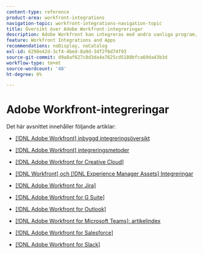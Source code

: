 ```yaml
---
content-type: reference
product-area: workfront-integrations
navigation-topic: workfront-integrations-navigation-topic
title: Översikt över Adobe Workfront-integreringar
description: Adobe Workfront kan integreras med andra vanliga program, som [!DNL Adobe Creative Cloud], [!DNL Salesforce], Jira och Slack. I den här artikeln finns länkar till dokumentation för alla integreringar som erbjuds.
feature: Workfront Integrations and Apps
recommendations: noDisplay, noCatalog
exl-id: 6298e42d-3cf4-4bed-8a9d-3df2f6d74f93
source-git-commit: d9a8af627c8d3da4a7625cd5180bfca69da43b3d
workflow-type: tm+mt
source-wordcount: '48'
ht-degree: 0%

---
```


# Adobe Workfront-integreringar

Det här avsnittet innehåller följande artiklar:

* [[!DNL Adobe Workfront] inbyggd integreringsöversikt](../workfront-integrations-and-apps/built-in-integrations-non-admin.md)
* [[!DNL Adobe Workfront] integreringsmetoder](../workfront-integrations-and-apps/built-in-vs-api-vs-fusion.md)
* [[!DNL Adobe Workfront for Creative Cloud]](../workfront-integrations-and-apps/adobe-workfront-for-creative-cloud/wf-adobe-cc.md)
* [[!DNL Workfront] och [!DNL Experience Manager Assets] Integreringar](../documents/workfront-and-experience-manager-integrations/wf-experience-manager-integrations.md)

* [[!DNL Adobe Workfront for Jira]](../workfront-integrations-and-apps/use-workfront-with-jira/workfront-for-jira.md)
* [[!DNL Adobe Workfront for G Suite]](../workfront-integrations-and-apps/workfront-for-g-suite/workfront-for-gsuite.md)
* [[!DNL Adobe Workfront for Outlook]](../workfront-integrations-and-apps/using-workfront-with-outlook/workfront-for-outlook.md)
* [[!DNL Adobe Workfront for Microsoft Teams]: artikelindex](../workfront-integrations-and-apps/using-workfront-with-microsoft-teams/use-workfront-with-ms-teams.md)
* [[!DNL Adobe Workfront for Salesforce]](../workfront-integrations-and-apps/using-workfront-with-salesforce/workfront-for-salesforce.md)
* [[!DNL Adobe Workfront for Slack]](../workfront-integrations-and-apps/using-workfront-with-slack/use-workfront-for-slack.md)
